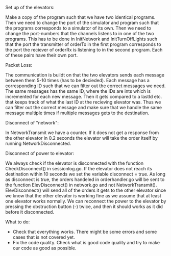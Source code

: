 Set up of the elevators:

Make a copy of the program such that we have two identical programs. Then we need to change the port of the simulator and program such that the programs corresponds to a simulator of its own. Then we need to change the port-numbers that the channels listens to in one of the two programs. This has to be done in InitNetwork and InitTurnOffLights such that the port the transmitter of orderTx in the first program corresponds to the port the reciever of orderRx is listening to in the second program. Each of these pairs have their own port. 


Packet Loss: 

The communication is buildt on that the two elevators sends each message between them 5-10 times (has to be decieded). Each message has a corresponding ID such that we can filter out the correct messages we need. The same messages has the same ID, where the IDs are ints which is incremented for each new message. Then it gets compared to a lastId etc. that keeps track of what the last ID at the recieving elevator was. Thus we can filter out the correct message and make sure that we handle the same message multiple times if multiple messages gets to the destination.


Disconnect of "network":

In NetworkTransmit we have a counter. If it does not get a response from the other elevator in 0.2 seconds the elevator will take the order itself by running NetworkDisconnected.


Disconnect of power to elevator:

We always check if the elevator is disconnected with the function CheckDisconnect() in sessionlog.go. If the elevator does not reach its destination within 10 seconds we set the variable disconnect = true. As long as disconnect is true, the orders handeled in orderhandler.go will be sent to the function ElevDisconnect() in network.go and not NetworkTransmit(). ElevDisconnect() will send all of the orders it gets to the other elevator since we know that the other elevator is working fine as we assume that at least one elevator works normally. We can reconnect the power to the elevator by pressing the obstruction button (-) twice, and then it should works as it did before it disconnected.

What to do:

- Check that everything works. There might be some errors and some cases that is not covered yet.
- Fix the code quality. Check what is good code quality and try to make our code as good as possible.

